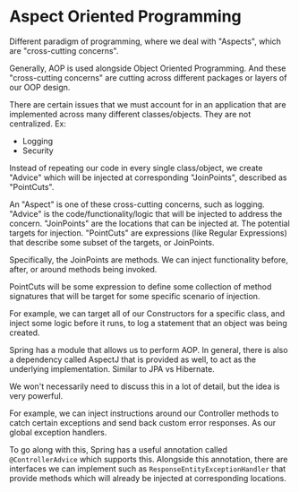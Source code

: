 # Aspect Oriented Programming
Different paradigm of programming, where we deal with "Aspects", which are "cross-cutting concerns".

Generally, AOP is used alongside Object Oriented Programming. And these "cross-cutting concerns" are cutting across different packages or layers of our OOP design.

There are certain issues that we must account for in an application that are implemented across many different classes/objects. They are not centralized.
Ex:
- Logging
- Security

Instead of repeating our code in every single class/object, we create "Advice" which will be injected at corresponding "JoinPoints", described as "PointCuts".

An "Aspect" is one of these cross-cutting concerns, such as logging.
"Advice" is the code/functionality/logic that will be injected to address the concern.
"JoinPoints" are the locations that can be injected at. The potential targets for injection.
"PointCuts" are expressions (like Regular Expressions) that describe some subset of the targets, or JoinPoints.

Specifically, the JoinPoints are methods. We can inject functionality before, after, or around methods being invoked.

PointCuts will be some expression to define some collection of method signatures that will be target for some specific scenario of injection.

For example, we can target all of our Constructors for a specific class, and inject some logic before it runs, to log a statement that an object was being created.

Spring has a module that allows us to perform AOP. In general, there is also a dependency called AspectJ that is provided as well, to act as the underlying implementation. Similar to JPA vs Hibernate.


We won't necessarily need to discuss this in a lot of detail, but the idea is very powerful.

For example, we can inject instructions around our Controller methods to catch certain exceptions and send back custom error responses. As our global exception handlers.

To go along with this, Spring has a useful annotation called `@ControllerAdvice` which supports this. Alongside this annotation, there are interfaces we can implement such as `ResponseEntityExceptionHandler` that provide methods which will already be injected at corresponding locations.